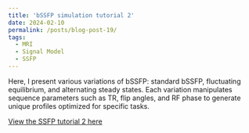 ```yaml
---
title: 'bSSFP simulation tutorial 2'
date: 2024-02-10
permalink: /posts/blog-post-19/
tags:
  - MRI
  - Signal Model
  - SSFP
---
```


Here, I present various variations of bSSFP: standard bSSFP, fluctuating equilibrium, and alternating steady states. Each variation manipulates sequence parameters such as TR, flip angles, and RF phase to generate unique profiles optimized for specific tasks.

[View the SSFP tutorial 2 here](https://zimuhuo.github.io/posts/notebooks/ssfp_demo1.html)
